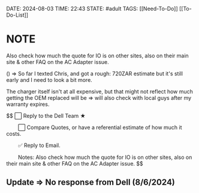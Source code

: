 DATE: 2024-08-03
TIME: 22:43
STATE: #adult 
TAGS: [[Need-To-Do]] [[To-Do-List]]

# NOTE

Also check how much the quote for IO is on other sites, also on their main site & other FAQ on the AC Adapter issue.

() => So far I texted Chris, and got a rough: 720ZAR estimate but it's still early and I need to look a bit more.

The charger itself isn't at all expensive, but that might not reflect how much getting the OEM replaced will be => will also check with local guys after my warranty expires.

$$
⬜ Reply to the Dell Team ★

        ⬜ Compare Quotes, or have a referential estimate of how much it costs.

        ✅ Reply to Email.

        Notes: Also check how much the quote for IO is on other sites, also on their main site & other FAQ on the AC Adapter issue.
$$

## Update => No response from Dell (8/6/2024)

